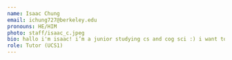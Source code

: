 ```yaml
---
name: Isaac Chung
email: ichung727@berkeley.edu
pronouns: HE/HIM
photo: staff/isaac_c.jpeg
bio: hallo i'm isaac! i’m a junior studying cs and cog sci :) i want to learn more about different forms of art - let me know if you have any song or book recs! welcome to data 8 :D
role: Tutor (UCS1)
---
```

